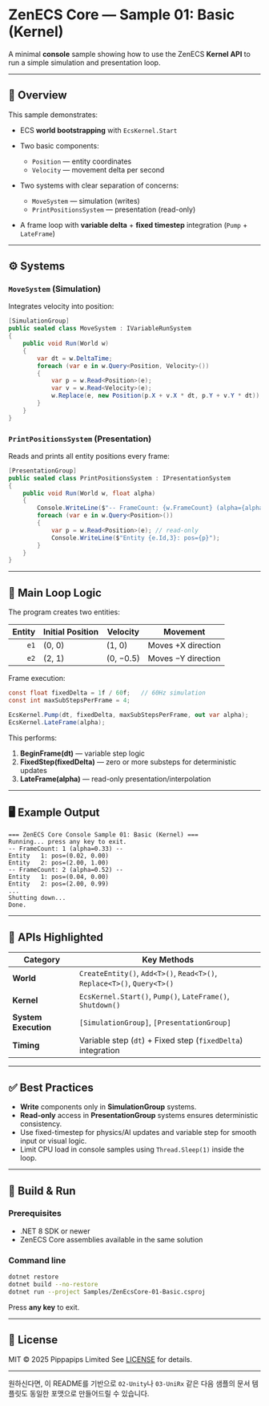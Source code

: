 # ZenECS Core — Sample 01: Basic (Kernel)

A minimal **console** sample showing how to use the ZenECS **Kernel API** to run a simple simulation and presentation loop.

---

## 🧩 Overview

This sample demonstrates:

* ECS **world bootstrapping** with `EcsKernel.Start`
* Two basic components:

    * `Position` — entity coordinates
    * `Velocity` — movement delta per second
* Two systems with clear separation of concerns:

    * `MoveSystem` — simulation (writes)
    * `PrintPositionsSystem` — presentation (read-only)
* A frame loop with **variable delta** + **fixed timestep** integration (`Pump` + `LateFrame`)

---

## ⚙️ Systems

### `MoveSystem` (Simulation)

Integrates velocity into position:

```csharp
[SimulationGroup]
public sealed class MoveSystem : IVariableRunSystem
{
    public void Run(World w)
    {
        var dt = w.DeltaTime;
        foreach (var e in w.Query<Position, Velocity>())
        {
            var p = w.Read<Position>(e);
            var v = w.Read<Velocity>(e);
            w.Replace(e, new Position(p.X + v.X * dt, p.Y + v.Y * dt));
        }
    }
}
```

### `PrintPositionsSystem` (Presentation)

Reads and prints all entity positions every frame:

```csharp
[PresentationGroup]
public sealed class PrintPositionsSystem : IPresentationSystem
{
    public void Run(World w, float alpha)
    {
        Console.WriteLine($"-- FrameCount: {w.FrameCount} (alpha={alpha:0.00}) --");
        foreach (var e in w.Query<Position>())
        {
            var p = w.Read<Position>(e); // read-only
            Console.WriteLine($"Entity {e.Id,3}: pos={p}");
        }
    }
}
```

---

## 🧠 Main Loop Logic

The program creates two entities:

| Entity | Initial Position | Velocity  | Movement           |
| -----: | ---------------- | --------- | ------------------ |
|   `e1` | (0, 0)           | (1, 0)    | Moves +X direction |
|   `e2` | (2, 1)           | (0, −0.5) | Moves −Y direction |

Frame execution:

```csharp
const float fixedDelta = 1f / 60f;   // 60Hz simulation
const int maxSubStepsPerFrame = 4;

EcsKernel.Pump(dt, fixedDelta, maxSubStepsPerFrame, out var alpha);
EcsKernel.LateFrame(alpha);
```

This performs:

1. **BeginFrame(dt)** — variable step logic
2. **FixedStep(fixedDelta)** — zero or more substeps for deterministic updates
3. **LateFrame(alpha)** — read-only presentation/interpolation

---

## 🖥️ Example Output

```
=== ZenECS Core Console Sample 01: Basic (Kernel) ===
Running... press any key to exit.
-- FrameCount: 1 (alpha=0.33) --
Entity   1: pos=(0.02, 0.00)
Entity   2: pos=(2.00, 1.00)
-- FrameCount: 2 (alpha=0.52) --
Entity   1: pos=(0.04, 0.00)
Entity   2: pos=(2.00, 0.99)
...
Shutting down...
Done.
```

---

## 🧩 APIs Highlighted

| Category             | Key Methods                                                             |
| -------------------- | ----------------------------------------------------------------------- |
| **World**            | `CreateEntity()`, `Add<T>()`, `Read<T>()`, `Replace<T>()`, `Query<T>()` |
| **Kernel**           | `EcsKernel.Start()`, `Pump()`, `LateFrame()`, `Shutdown()`              |
| **System Execution** | `[SimulationGroup]`, `[PresentationGroup]`                              |
| **Timing**           | Variable step (`dt`) + Fixed step (`fixedDelta`) integration            |

---

## ✅ Best Practices

* **Write** components only in **SimulationGroup** systems.
* **Read-only** access in **PresentationGroup** systems ensures deterministic consistency.
* Use fixed-timestep for physics/AI updates and variable step for smooth input or visual logic.
* Limit CPU load in console samples using `Thread.Sleep(1)` inside the loop.

---

## 🧱 Build & Run

### Prerequisites

* .NET 8 SDK or newer
* ZenECS Core assemblies available in the same solution

### Command line

```bash
dotnet restore
dotnet build --no-restore
dotnet run --project Samples/ZenEcsCore-01-Basic.csproj
```

Press **any key** to exit.

---

## 📜 License

MIT © 2025 Pippapips Limited
See [LICENSE](https://opensource.org/licenses/MIT) for details.

---

원하신다면, 이 README를 기반으로 `02-Unity`나 `03-UniRx` 같은 다음 샘플의 문서 템플릿도 동일한 포맷으로 만들어드릴 수 있습니다.
